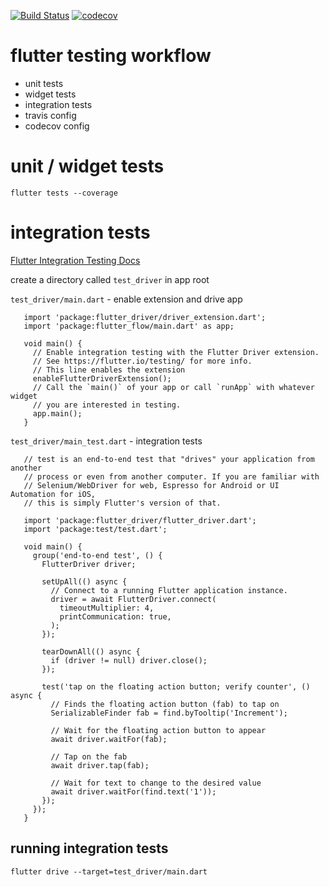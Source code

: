 [![Build Status](https://travis-ci.org/zanuka/flutter-testing-workflow.svg?branch=master)](https://travis-ci.org/zanuka/flutter-testing-workflow)
[![codecov](https://codecov.io/gh/zanuka/flutter-testing-workflow/branch/master/graph/badge.svg)](https://codecov.io/gh/zanuka/flutter-testing-workflow)

# flutter testing workflow

- unit tests
- widget tests
- integration tests
- travis config
- codecov config

# unit / widget tests

    flutter tests --coverage

# integration tests

[Flutter Integration Testing Docs](https://flutter.io/docs/testing#integration-testing)

create a directory called `test_driver` in app root

`test_driver/main.dart` - enable extension and drive app

```// This line imports the extension
   import 'package:flutter_driver/driver_extension.dart';
   import 'package:flutter_flow/main.dart' as app;
   
   void main() {
     // Enable integration testing with the Flutter Driver extension.
     // See https://flutter.io/testing/ for more info.
     // This line enables the extension
     enableFlutterDriverExtension();
     // Call the `main()` of your app or call `runApp` with whatever widget
     // you are interested in testing.
     app.main();
   }
```
  
`test_driver/main_test.dart` - integration tests

```// This is a basic Flutter Driver test for the application. A Flutter Driver
   // test is an end-to-end test that "drives" your application from another
   // process or even from another computer. If you are familiar with
   // Selenium/WebDriver for web, Espresso for Android or UI Automation for iOS,
   // this is simply Flutter's version of that.
   
   import 'package:flutter_driver/flutter_driver.dart';
   import 'package:test/test.dart';
   
   void main() {
     group('end-to-end test', () {
       FlutterDriver driver;
   
       setUpAll(() async {
         // Connect to a running Flutter application instance.
         driver = await FlutterDriver.connect(
           timeoutMultiplier: 4,
           printCommunication: true,
         );
       });
   
       tearDownAll(() async {
         if (driver != null) driver.close();
       });
   
       test('tap on the floating action button; verify counter', () async {
         // Finds the floating action button (fab) to tap on
         SerializableFinder fab = find.byTooltip('Increment');
   
         // Wait for the floating action button to appear
         await driver.waitFor(fab);
   
         // Tap on the fab
         await driver.tap(fab);
   
         // Wait for text to change to the desired value
         await driver.waitFor(find.text('1'));
       });
     });
   }
```

## running integration tests

    flutter drive --target=test_driver/main.dart
    

    